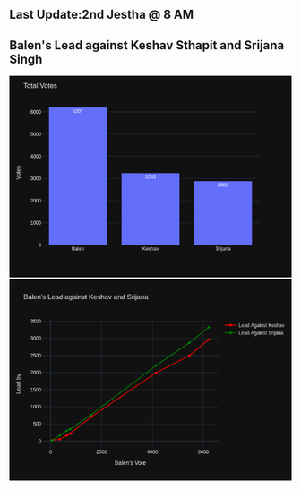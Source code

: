 ## Last Update:2nd Jestha @ 8 AM

## Balen's Lead against Keshav Sthapit and Srijana Singh
![ScreenShot](images/fig2.png)
![ScreenShot](images/fig1.png)

